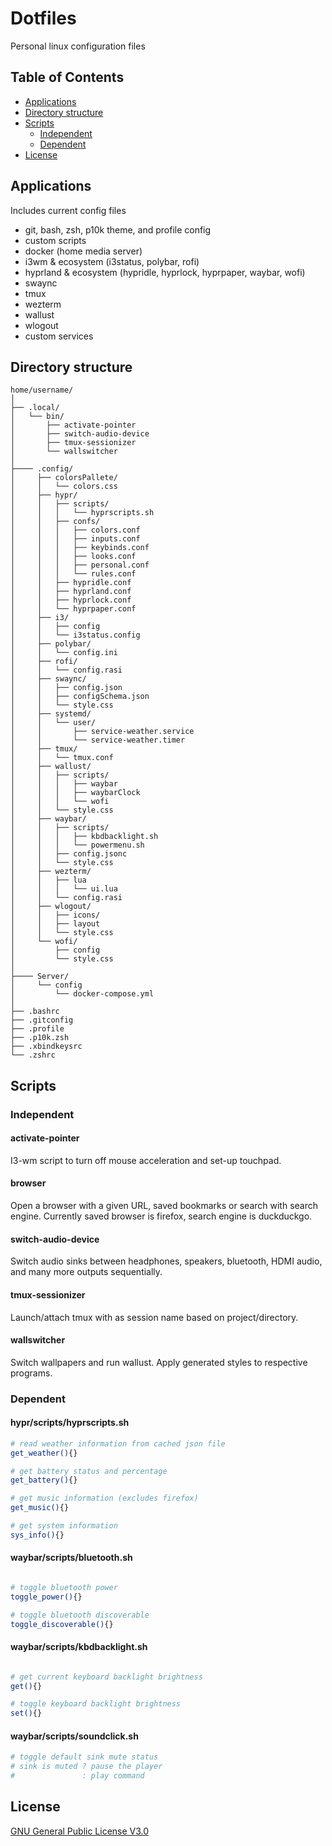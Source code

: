 Dotfiles
========

Personal linux configuration files

Table of Contents
-----------------

-	[Applications](#applications)
-	[Directory structure](#directory-structure)
-	[Scripts](#scripts)
	-	[Independent](#scripts)
	-	[Dependent](#scripts)
-	[License](#license)

Applications
------------

Includes current config files

-	git, bash, zsh, p10k theme, and profile config
-	custom scripts
-	docker (home media server)
-	i3wm & ecosystem (i3status, polybar, rofi)
-	hyprland & ecosystem (hypridle, hyprlock, hyprpaper, waybar, wofi)
-	swaync
-	tmux
-	wezterm
-	wallust
-	wlogout
-	custom services

Directory structure
-------------------

```
home/username/
│
├── .local/
│   └── bin/
│       ├── activate-pointer
│       ├── switch-audio-device
│       ├── tmux-sessionizer
│       └── wallswitcher
│
├──── .config/
│     ├── colorsPallete/
│     │   └── colors.css
│     ├── hypr/
│     │   ├── scripts/
│     │   │   └── hyprscripts.sh
│     │   ├── confs/
│     │   │   ├── colors.conf
│     │   │   ├── inputs.conf
│     │   │   ├── keybinds.conf
│     │   │   ├── looks.conf
│     │   │   ├── personal.conf
│     │   │   └── rules.conf
│     │   ├── hypridle.conf
│     │   ├── hyprland.conf
│     │   ├── hyprlock.conf
│     │   └── hyprpaper.conf
│     ├── i3/
│     │   ├── config
│     │   └── i3status.config
│     ├── polybar/
│     │   └── config.ini
│     ├── rofi/
│     │   └── config.rasi
│     ├── swaync/
│     │   ├── config.json
│     │   ├── configSchema.json
│     │   └── style.css
│     ├── systemd/
│     │   └── user/
│     │       ├── service-weather.service
│     │       └── service-weather.timer
│     ├── tmux/
│     │   └── tmux.conf
│     ├── wallust/
│     │   ├── scripts/
│     │   │   ├── waybar
│     │   │   ├── waybarClock
│     │   │   └── wofi
│     │   └── style.css
│     ├── waybar/
│     │   ├── scripts/
│     │   │   ├── kbdbacklight.sh
│     │   │   └── powermenu.sh
│     │   ├── config.jsonc
│     │   └── style.css
│     ├── wezterm/
│     │   ├── lua 
│     │   │   └── ui.lua
│     │   └── config.rasi
│     ├── wlogout/
│     │   ├── icons/ 
│     │   ├── layout 
│     │   └── style.css
│     └── wofi/
│         ├── config
│         └── style.css
│
├──── Server/
│     └── config
│         └── docker-compose.yml
│
├── .bashrc
├── .gitconfig
├── .profile
├── .p10k.zsh
├── .xbindkeysrc
└── .zshrc
```

Scripts
-------

### Independent

#### activate-pointer

I3-wm script to turn off mouse acceleration and set-up touchpad.

#### browser

Open a browser with a given URL, saved bookmarks or search with search engine. Currently saved browser is firefox, search engine is duckduckgo.

#### switch-audio-device

Switch audio sinks between headphones, speakers, bluetooth, HDMI audio, and many more outputs sequentially.

#### tmux-sessionizer

Launch/attach tmux with as session name based on project/directory.

#### wallswitcher

Switch wallpapers and run wallust. Apply generated styles to respective programs.

### Dependent

#### hypr/scripts/hyprscripts.sh

```sh
# read weather information from cached json file
get_weather(){}

# get battery status and percentage
get_battery(){}

# get music information (excludes firefox)
get_music(){}

# get system information
sys_info(){}
```

#### waybar/scripts/bluetooth.sh

```sh

# toggle bluetooth power
toggle_power(){}

# toggle bluetooth discoverable
toggle_discoverable(){}
```

#### waybar/scripts/kbdbacklight.sh

```sh

# get current keyboard backlight brightness
get(){}

# toggle keyboard backlight brightness
set(){}
```

#### waybar/scripts/soundclick.sh

```sh
# toggle default sink mute status
# sink is muted ? pause the player
#               : play command
```

License
-------

[GNU General Public License V3.0](./LICENSE)

